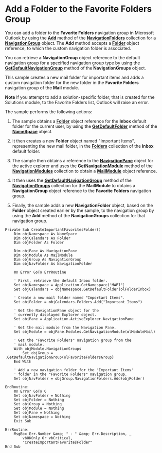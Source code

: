 
# Add a Folder to the Favorite Folders Group

You can add a folder to the  **Favorite Folders** navigation group in Microsoft Outlook by using the **[Add](f88fd69a-8684-bfc4-bc20-1cff5c44974e.md)** method of the **[NavigationFolders](ecff93b8-0c3f-5f31-5b61-c46d2622d2af.md)** collection for a **[NavigationGroup](a96eb2b1-af1f-71b2-6a0b-dcb5078beb1f.md)** object. The **Add** method accepts a **[Folder](3cf6cda8-6d70-666e-2643-9d9c5b9cacfc.md)** object reference, to which the custom navigation folder is associated.

You can retrieve a  **NavigationGroup** object reference to the default navigation group for a specified navigation group type by using the **[GetDefaultNavigationGroup](accdd554-1aa1-b254-7489-67673b889757.md)** method of the **NavigationGroups** object.

This sample creates a new mail folder for important items and adds a custom navigation folder for the new folder in the  **Favorite Folders** navigation group of the **Mail** module.


 **Note**  If you attempt to add a solution-specific folder, that is created for the Solutions module, to the Favorite Folders list, Outlook will raise an error.

The sample performs the following actions:

1. The sample obtains a  **[Folder](3cf6cda8-6d70-666e-2643-9d9c5b9cacfc.md)** object reference for the **Inbox** default folder for the current user, by using the **[GetDefaultFolder](761b8b53-dd4d-43e4-c8f0-69cefdf0c77a.md)** method of the **[NameSpace](f0dcaa19-07f5-5d42-a3bf-2e42b7885644.md)** object.
    
2. It then creates a new  **Folder** object named "Important Items", representing the new mail folder, in the **[Folders](0c814c3c-74fc-414c-982d-a0097fcb35c2.md)** collection of the **Inbox** default folder.
    
3. The sample then obtains a reference to the  **[NavigationPane](b6538c72-6115-99fc-c926-e0532a747823.md)** object for the active explorer and uses the **[GetNavigationModule](7c1a1313-94a4-fa68-7e70-66d85496fec0.md)** method of the **[NavigationModules](4b0743d3-0a21-488c-27b2-31ae07129a61.md)** collection to obtain a **[MailModule](df20efe5-be5c-952d-c6b7-20c20a83fda0.md)** object reference.
    
4. It then uses the  **[GetDefaultNavigationGroup](accdd554-1aa1-b254-7489-67673b889757.md)** method of the **[NavigationGroups](07206203-36a9-7467-3a89-24fa2a7c2b1f.md)** collection for the **MailModule** to obtains a **NavigationGroup** object reference to the **Favorite Folders** navigation group.
    
5. Finally, the sample adds a new  **NavigationFolder** object, based on the **Folder** object created earlier by the sample, to the navigation group by using the **Add** method of the **NavigationGroups** collection for that navigation group.
    



```
Private Sub CreateImportantFavoritesFolder() 
    Dim objNamespace As NameSpace 
    Dim objCalendars As Folder 
    Dim objFolder As Folder 
     
    Dim objPane As NavigationPane 
    Dim objModule As MailModule 
    Dim objGroup As NavigationGroup 
    Dim objNavFolder As NavigationFolder 
     
    On Error GoTo ErrRoutine 
     
    ' First, retrieve the default Inbox folder. 
    Set objNamespace = Application.GetNamespace("MAPI") 
    Set objCalendars = objNamespace.GetDefaultFolder(olFolderInbox) 
     
    ' Create a new mail folder named "Important Items". 
    Set objFolder = objCalendars.Folders.Add("Important Items") 
         
    ' Get the NavigationPane object for the 
    ' currently displayed Explorer object. 
    Set objPane = Application.ActiveExplorer.NavigationPane 
     
    ' Get the mail module from the Navigation Pane. 
    Set objModule = objPane.Modules.GetNavigationModule(olModuleMail) 
     
    ' Get the "Favorite Folders" navigation group from the 
    ' mail module. 
    With objModule.NavigationGroups 
        Set objGroup = .GetDefaultNavigationGroup(olFavoriteFoldersGroup) 
    End With 
     
    ' Add a new navigation folder for the "Important Items" 
    ' folder in the "Favorite Folders" navigation group. 
    Set objNavFolder = objGroup.NavigationFolders.Add(objFolder) 
     
EndRoutine: 
    On Error GoTo 0 
    Set objNavFolder = Nothing 
    Set objFolder = Nothing 
    Set objGroup = Nothing 
    Set objModule = Nothing 
    Set objPane = Nothing 
    Set objNamespace = Nothing 
    Exit Sub 
 
ErrRoutine: 
    MsgBox Err.Number &amp; " - " &amp; Err.Description, _ 
        vbOKOnly Or vbCritical, _ 
        "CreateImportantFavoritesFolder" 
End Sub 

```

